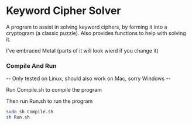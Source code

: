 # Keyword Cipher Solver
A program to assist in solving keyword ciphers, by forming it into a cryptogram (a classic puzzle).
Also provides functions to help with solving it.

I've embraced Metal (parts of it will look wierd if you change it)

### Compile And Run

-- Only tested on Linux, should also work on Mac, sorry Windows --

Run Compile.sh to compile the program

Then run Run.sh to run the program

```bash
sudo sh Compile.sh
sh Run.sh
```